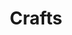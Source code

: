 ---
title: Crafts
longTitle: 'Crafts'
tags:
- gccommon
french:
- "[[Artisanat]]"
narrowerTerm:
- "[[Quilting]]"
- "[[Sewing]]"
- "[[Weaving]]"
relatedTerm:
- "[[Decorative arts]]"
usedFor:
- "[[Handicrafts]]"
---
